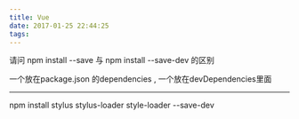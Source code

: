 ```yaml
---
title: Vue
date: 2017-01-25 22:44:25
tags: 
---
```



请问 npm install --save 与 npm install --save-dev 的区别

一个放在package.json 的dependencies , 一个放在devDependencies里面

-----

npm install stylus stylus-loader style-loader --save-dev

